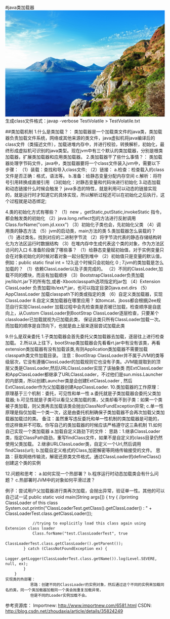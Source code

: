#java类加载器
![](./source/images/12564740_xl.jpg "")
生成class文件格式：javap -verbose TestVolatile > TestVolatile.txt
<!--more-->
##类加载机制
  1.什么是类加载？：
    类加载器是一个加载类文件的java类，类加载器负责加载文件系统，网络或其他来源的类文件，java虚拟机将java编译后的class文件（类描述文件），加载进堆内存中，并进行校验，转换解析，初始化，最终形成虚拟机可识别的java类型。现在jvm中有三个默认的类加载器，分别是根类加载器，扩展类加载器和应用类加载器。
  2.类加载器干了些什么事情？：
    类加载器处理字节码文件，java中，类加载器要将一个class文件装入jvm中，需要以下步骤：
    （1）装载：查找和导入class文件;
    （2）链接：
        a.检查：检查载入的class文件是否正确：格式，语法等。
        b.准备：给静态变量分配内存空间
        c.解析：将符号引用转换成直接引用
    （3初始化：对静态变量和代码块进行初始化
  3.动态加载和动态链接什么时候会触发？
    java多态的特性，就是利用可以动态的链接实现的，就是运行时才知道它的具体实现，所以解析过程还可以在初始化之后执行，这个过程就是动态绑定;

  4.类的初始化方式有哪些？
    （1）new ，getStatic,putStatic,invokeStatic 指令，都会触发类的初始化
    （2）java.long.reflect包的方法进行反射调用 Class.forName("com.jd.xxxx")
    （3）初始化子类也会，先初始化父类
    （4）调用类的静态方法
    （5）jvm的启动类，main方法的类
  5.类加载器怎么装载的？
    （1）通过类名，找到对应的二进制字节流
    （2）将字节流代表的静态存储结构转化为方法区运行时数据结构
    （3）在堆内存中生成代表这个类的对象，作为方法区访问的入口
  6.准备阶段做了哪些事？
    （1）给静态变量赋初始值，对于实例变量只会在对象初始化的时候对着对象一起分配到堆中
    （2）初始值只是变量的默认值，例如：public static final int = 123;这个时候只会初始化 0 ;
  7.jvm的类加载是怎么加载的？
    （1）依赖ClassLoader以及子类完成的。
    （2）不同的ClassLoader,加载不同的模块，而且有加载顺序
    （3）BootstrapClassLoader负责加载jre/lib/rt.jar下的所有包,或者-Xbootclasspath选项指定的jar包
    （4）Extension ClassLoader 负责加载lib/ext/*.jar，也可以指定目录Djava.ext.dirs
    （5）AppClassLoader 加载classpath下的类或指定的类
    （6）自定义类加载器，实现ClassLoader
  8.自定义类加载器在哪里应用？
    如tomcat、jboss都会根据j2ee规范自行实现ClassLoader
    加载过程中会先检查类是否被已加载，检查顺序是自底向上，从Custom ClassLoader到BootStrap
    ClassLoader逐层检查，只要某个classloader已加载就视为已加载此类，
    保证此类只所有ClassLoader加载一次。而加载的顺序是自顶向下，也就是由上层来逐层尝试加载此类

  9.什么是双亲委托
    1.子类加载器会首先委托父类加载器去加载，逐层往上进行检查加载。
    2.所以从上往下，bootStrap类加载器会先看看rt.jar中有没有该类，再看extension类加载器有没有加载该类,有则Application类加载器不需要加载classpath类文件加载目录。
    注意：BootStrap ClassLoader并不属于JVM的类等级层次，它没有遵循ClassLoader的加载规则它也没有子类。JVM能提取到的顶层父类是ClassLoader,然后URLClassLoader实现了该抽象类
        而ExtClassLoader和AppClassLoader都继承了URLClassLoader，不过他们是sun.miss.Launcher的内部类，所以创建Launcher类是会创建ExtClassLoader ,
        然后ExtClassLoader作为父加载器创建AppClassLoader.
  10.类加载器的工作原理：
    原理基于三个机制：委托，可见性和单一性
      a.委托就是子类加载器会委托父类加载器;
      b.可见性就是子类可以看见父类加载的类，父类却看不到子类：如果一个类被子类加载，则父类再去加载该类会抛出ClassNotFundException异常;
      c.单一性原理是指仅加载一个类一次，这是由委托机制确保子类加载器不会再次加载父类加载器加载过的类。
    备注：虽然重写违反委托和单一性机制的类加载器是可能的，但这样做并不可取。你写自己的类加载器的时候应该严格遵守这三条机制
  11.如何自己实现一个类加载器
      a.加载自定义路劲下的文件：
          思路：1.继承ClassLoader类，指定ClassPath路劲，重写findClass文件，如果不是自定义的class目录仍然使用父类加载。
               2.继承URLClassLoader类，自定义一个Url,然后调用findClass(url);
      b.加载自定义格式的Class,加密解密等网络传输接受的文件。
          思路：获取网络传输流，解密还原类文件格式。通过ClassLoader的defineClass()创建这个类的实例

  12.问题和思考：
      a.如何实现一个热部署？
      b.程序运行时动态加载类会有什么问题？
      c.热部署时JVM中的对象如何平滑过渡？

例子：尝试用户父加载器进行类再次加载，会抛出异常，验证单一性。其他的可以自己试一试
        public static void main(String args[]) {
            try {
                //printing ClassLoader of this class
                System.out.println("ClassLoaderTest.getClass().getClassLoader() : "
                                     + ClassLoaderTest.class.getClassLoader());

                //trying to explicitly load this class again using Extension class loader
                Class.forName("test.ClassLoaderTest", true
                                ,  ClassLoaderTest.class.getClassLoader().getParent());
            } catch (ClassNotFoundException ex) {
                Logger.getLogger(ClassLoaderTest.class.getName()).log(Level.SEVERE, null, ex);
            }
        }
    实现类的热部署：
               思路：创建不同的ClassLoader的实例对象，然后通过这个不同的实例来加载同名的类，同一个类加载器加载同一个类会抛重复加载异常，
               但是不同的Loader实例加载不会。
参考资源库：
Importnew:
  http://www.importnew.com/6581.html
CSDN:
  http://blog.csdn.net/zhoudaxia/article/details/35824249

